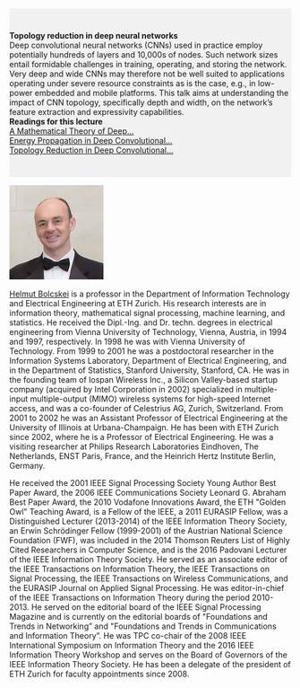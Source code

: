 
<div style="background-color:rgba(0, 0, 0, 0.0470588); text-align:left; vertical-align: middle; padding:40px 0;">
<b>Topology reduction in deep neural networks</b>
<br>
Deep convolutional neural networks (CNNs) used in practice employ potentially hundreds of layers and 10,000s of nodes. Such network sizes entail formidable challenges in training, operating, and storing the network. Very deep and wide CNNs may therefore not be well suited to applications operating under severe resource constraints as is the case, e.g., in low-power embedded and mobile platforms. This talk aims at understanding the impact of CNN topology, specifically depth and width, on the network’s feature extraction and expressivity capabilities.  
<br>
<b>Readings for this lecture</b>  
<br>
<a href="https://www.nari.ee.ethz.ch/commth//pubs/files/deep-2016.pdf"> A Mathematical Theory of Deep... </a>
<br>
<a href="https://www.nari.ee.ethz.ch/commth//pubs/files/Energy2017.pdf"> Energy Propagation in Deep Convolutional... </a>
<br>
<a href="https://www.nari.ee.ethz.ch/commth//pubs/files/SPIE2017.pdf"> Topology Reduction in Deep Convolutional... </a>

</div>

![Helmut Bolcskei](/assets/img/bolcskei.jpg)  

[Helmut Bolcskei](https://www.nari.ee.ethz.ch/commth/people/show/boelcskei) is a professor in the Department of Information Technology and Electrical Engineering at ETH Zurich. His research interests are in information theory, mathematical signal processing, machine learning, and statistics. He received the Dipl.-Ing. and Dr. techn. degrees in electrical engineering from Vienna University of Technology, Vienna, Austria, in 1994 and 1997, respectively. In 1998 he was with Vienna University of Technology. From 1999 to 2001 he was a postdoctoral researcher in the Information Systems Laboratory, Department of Electrical Engineering, and in the Department of Statistics, Stanford University, Stanford, CA. He was in the founding team of Iospan Wireless Inc., a Silicon Valley-based startup company (acquired by Intel Corporation in 2002) specialized in multiple-input multiple-output (MIMO) wireless systems for high-speed Internet access, and was a co-founder of Celestrius AG, Zurich, Switzerland. From 2001 to 2002 he was an Assistant Professor of Electrical Engineering at the University of Illinois at Urbana-Champaign. He has been with ETH Zurich since 2002, where he is a Professor of Electrical Engineering. He was a visiting researcher at Philips Research Laboratories Eindhoven, The Netherlands, ENST Paris, France, and the Heinrich Hertz Institute Berlin, Germany.

He received the 2001 IEEE Signal Processing Society Young Author Best Paper Award, the 2006 IEEE Communications Society Leonard G. Abraham Best Paper Award, the 2010 Vodafone Innovations Award, the ETH "Golden Owl" Teaching Award, is a Fellow of the IEEE, a 2011 EURASIP Fellow, was a Distinguished Lecturer (2013-2014) of the IEEE Information Theory Society, an Erwin Schrödinger Fellow (1999-2001) of the Austrian National Science Foundation (FWF), was included in the 2014 Thomson Reuters List of Highly Cited Researchers in Computer Science, and is the 2016 Padovani Lecturer of the IEEE Information Theory Society. He served as an associate editor of the IEEE Transactions on Information Theory, the IEEE Transactions on Signal Processing, the IEEE Transactions on Wireless Communications, and the EURASIP Journal on Applied Signal Processing. He was editor-in-chief of the IEEE Transactions on Information Theory during the period 2010-2013. He served on the editorial board of the IEEE Signal Processing Magazine and is currently on the editorial boards of "Foundations and Trends in Networking” and "Foundations and Trends in Communications and Information Theory”. He was TPC co-chair of the 2008 IEEE International Symposium on Information Theory and the 2016 IEEE Information Theory Workshop and serves on the Board of Governors of the IEEE Information Theory Society. He has been a delegate of the president of ETH Zurich for faculty appointments since 2008.
